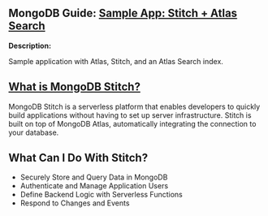 
## MongoDB Guide: [Sample App: Stitch + Atlas Search](https://docs.mongodb.com/guides/cloud/atlas-search-stitch-sample-app/)

**Description:**

Sample application with Atlas, Stitch, and an Atlas Search index.

## [What is MongoDB Stitch?](https://docs.mongodb.com/stitch/)
MongoDB Stitch is a serverless platform that enables developers to quickly build applications without having to set up server infrastructure. Stitch is built on top of MongoDB Atlas, automatically integrating the connection to your database.

## What Can I Do With Stitch?
- Securely Store and Query Data in MongoDB
- Authenticate and Manage Application Users
- Define Backend Logic with Serverless Functions
- Respond to Changes and Events
